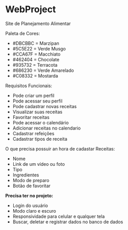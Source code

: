 # WebProject

Site de Planejamento Alimentar

Paleta de Cores:
- #DBCBBC = Marzipan
- #5C5E22 = Verde Musgo
- #CCA67F = Macchiato
- #462404 = Chocolate
- #935732 = Terracota
- #686230 = Verde Amarelado
- #C08332 = Mostarda

Requisitos Funcionais:
- Pode criar um perfil
- Pode acessar seu perfil
- Pode cadastrar novas receitas
- Visualizar suas receitas
- Favoritar receitas 
- Pode acessar o calendário 
- Adicionar receitas no calendario
- Cadastrar refeições
- Cadastrar tipos de receita

O que precisa possuir an hora de cadastar Receitas:
- Nome
- Link de um vídeo ou foto
- Tipo
- Ingredientes
- Modo de preparo
- Botão de favoritar

**Precisa ter no projeto:**
- Login do usuário
- Modo claro e escuro
- Responsividade para celular e qualquer tela
- Buscar, deletar e registrar dados no banco de dados
